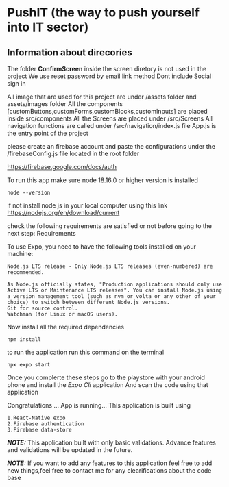 # PushIT (the way to push yourself into IT sector)

## Information about direcories
The folder **ConfirmScreen** inside the screen diretory is not used in the project
We use reset password by email link method
Dont include Social sign in

All image that are used for this project are under /assets folder and assets/images folder
All the components [customButtons,customForms,customBlocks,customInputs] are placed inside src/components 
All the Screens are placed under /src/Screens
All navigation functions are called under /src/navigation/index.js file
App.js is the entry point of the project

please create an firebase account and paste the configurations under the /firebaseConfig.js file located in the root folder

https://firebase.google.com/docs/auth

To run this app make sure node 18.16.0 or higher version is installed
```
node --version

```
 if not install node js in your local computer using this link
https://nodejs.org/en/download/current

check the following requirements are satisfied or not before going to the next step:
Requirements

To use Expo, you need to have the following tools installed on your machine:

    Node.js LTS release - Only Node.js LTS releases (even-numbered) are recommended.

    As Node.js officially states, "Production applications should only use Active LTS or Maintenance LTS releases". You can install Node.js using a version management tool (such as nvm or volta or any other of your choice) to switch between different Node.js versions.
    Git for source control.
    Watchman (for Linux or macOS users).




Now install all the required dependencies

```
npm install
```

to run the application run this command on the terminal
```
npx expo start
```

Once you complerte these steps go to the playstore with your android phone and install the *Expo Cli* application 
And scan the code using that application

Congratulations ... App is running...
This application is built using 
```
1.React-Native expo
2.Firebase authentication
3.Firebase data-store
```
**_NOTE:_** This application built with only basic validations. Advance features and validations will be updated in the future.

**_NOTE:_** If you want to add any features to this application feel free to add new things,feel free to contact me for any clearifications about the code base
